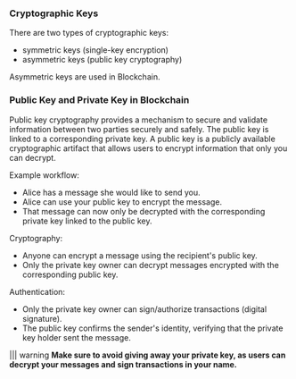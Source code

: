 ### Cryptographic Keys

There are two types of cryptographic keys:

* symmetric keys (single-key encryption)  
* asymmetric keys (public key cryptography)

Asymmetric keys are used in Blockchain.

### Public Key and Private Key in Blockchain

Public key cryptography provides a mechanism to secure and validate information between two parties securely and safely. The public key is linked to a corresponding private key. A public key is a publicly available cryptographic artifact that allows users to encrypt information that only you can decrypt. 

Example workflow: 

* Alice has a message she would like to send you.   
* Alice can use your public key to encrypt the message.   
* That message can now only be decrypted with the corresponding private key linked to the public key.

Cryptography:

* Anyone can encrypt a message using the recipient's public key.  
* Only the private key owner can decrypt messages encrypted with the corresponding public key.

Authentication:

* Only the private key owner can sign/authorize transactions (digital signature).  
* The public key confirms the sender's identity, verifying that the private key holder sent the message.

||| warning
**Make sure to avoid giving away your private key, as users can decrypt your messages and sign transactions in your name.**
